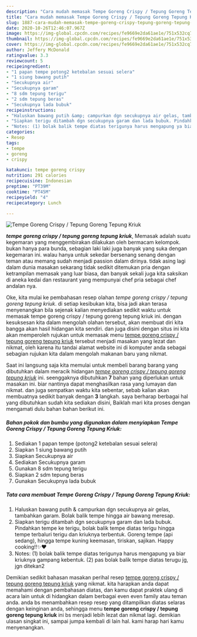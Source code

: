 ```yaml
---
description: "Cara mudah memasak Tempe Goreng Crispy / Tepung Goreng Tepung Kriuk yang Sempurna"
title: "Cara mudah memasak Tempe Goreng Crispy / Tepung Goreng Tepung Kriuk yang Sempurna"
slug: 1887-cara-mudah-memasak-tempe-goreng-crispy-tepung-goreng-tepung-kriuk-yang-sempurna
date: 2020-10-26T12:46:07.967Z
image: https://img-global.cpcdn.com/recipes/fe9669e2da61ae1e/751x532cq70/tempe-goreng-crispy-tepung-goreng-tepung-kriuk-foto-resep-utama.jpg
thumbnail: https://img-global.cpcdn.com/recipes/fe9669e2da61ae1e/751x532cq70/tempe-goreng-crispy-tepung-goreng-tepung-kriuk-foto-resep-utama.jpg
cover: https://img-global.cpcdn.com/recipes/fe9669e2da61ae1e/751x532cq70/tempe-goreng-crispy-tepung-goreng-tepung-kriuk-foto-resep-utama.jpg
author: Jeffery McDonald
ratingvalue: 3.3
reviewcount: 5
recipeingredient:
- "1 papan tempe potong2 ketebalan sesuai selera"
- "1 siung bawang putih"
- "Secukupnya air"
- "Secukupnya garam"
- "8 sdm tepung terigu"
- "2 sdm tepung beras"
- "Secukupnya lada bubuk"
recipeinstructions:
- "Haluskan bawang putih &amp; campurkan dgn secukupnya air gelas, tambahkan garam. Bolak balik tempe hingga air bawang meresap."
- "Siapkan terigu ditambah dgn secukupnya garam dan lada bubuk. Pindahkan tempe ke terigu, bolak balik tempe diatas terigu hingga tempe terbaluri terigu dan kriuknya terbentuk. Goreng tempe (api sedang), hingga tempe kuning keemasan, tiriskan, sajikan. Happy cooking!!✨❤️"
- "Notes: (1) bolak balik tempe diatas terigunya harus mengapung ya biar kriuknya gampang kebentuk. (2) pas bolak balik tempe diatas terugu jg, jgn ditekan2"
categories:
- Resep
tags:
- tempe
- goreng
- crispy

katakunci: tempe goreng crispy 
nutrition: 291 calories
recipecuisine: Indonesian
preptime: "PT39M"
cooktime: "PT45M"
recipeyield: "4"
recipecategory: Lunch

---
```



![Tempe Goreng Crispy / Tepung Goreng Tepung Kriuk](https://img-global.cpcdn.com/recipes/fe9669e2da61ae1e/751x532cq70/tempe-goreng-crispy-tepung-goreng-tepung-kriuk-foto-resep-utama.jpg)

<b><i>tempe goreng crispy / tepung goreng tepung kriuk</i></b>, Memasak adalah suatu kegemaran yang menggembirakan dilakukan oleh bermacam kelompok. bukan hanya para bunda, sebagian laki laki juga banyak yang suka dengan kegemaran ini. walau hanya untuk sekedar bersenang senang dengan teman atau memang sudah menjadi passion dalam dirinya. tidak asing lagi dalam dunia masakan sekarang tidak sedikit ditemukan pria dengan ketrampilan memasak yang luar biasa, dan banyak sekali juga kita saksikan di aneka kedai dan restaurant yang mempunyai chef pria sebagai chef andalan nya.



Oke, kita mulai ke pembahasan resep olahan <i>tempe goreng crispy / tepung goreng tepung kriuk</i>. di setiap kesibukan kita, bisa jadi akan terasa menyenangkan bila sejenak kalian menyediakan sedikit waktu untuk memasak tempe goreng crispy / tepung goreng tepung kriuk ini. dengan kesuksesan kita dalam mengolah olahan tersebut, akan membuat diri kita bangga akan hasil hidangan kita sendiri. dan juga disini dengan situs ini kita akan memperoleh rujukan untuk memasak menu <u>tempe goreng crispy / tepung goreng tepung kriuk</u> tersebut menjadi masakan yang lezat dan nikmat, oleh karena itu tandai alamat website ini di komputer anda sebagai sebagian rujukan kita dalam mengolah makanan baru yang nikmat.


Saat ini langsung saja kita memulai untuk membeli barang barang yang dibutuhkan dalam meracik hidangan <u><i>tempe goreng crispy / tepung goreng tepung kriuk</i></u> ini. seenggaknya dibutuhkan <b>7</b> bahan yang diperlukan untuk masakan ini. biar nantinya dapat menghasilkan rasa yang lumayan dan nikmat. dan juga sempatkan waktu kita sebentar, sebab kalian akan membuatnya sedikit banyak dengan <b>3</b> langkah. saya berharap berbagai hal yang dibutuhkan sudah kita sediakan disini, Baiklah mari kita proses dengan mengamati dulu bahan bahan berikut ini.

<!--inarticleads1-->

##### Bahan pokok dan bumbu yang digunakan dalam menyiapkan Tempe Goreng Crispy / Tepung Goreng Tepung Kriuk:

1. Sediakan 1 papan tempe (potong2 ketebalan sesuai selera)
1. Siapkan 1 siung bawang putih
1. Siapkan Secukupnya air
1. Sediakan Secukupnya garam
1. Gunakan 8 sdm tepung terigu
1. Siapkan 2 sdm tepung beras
1. Gunakan Secukupnya lada bubuk




<!--inarticleads2-->

##### Tata cara membuat Tempe Goreng Crispy / Tepung Goreng Tepung Kriuk:

1. Haluskan bawang putih &amp; campurkan dgn secukupnya air gelas, tambahkan garam. Bolak balik tempe hingga air bawang meresap.
1. Siapkan terigu ditambah dgn secukupnya garam dan lada bubuk. Pindahkan tempe ke terigu, bolak balik tempe diatas terigu hingga tempe terbaluri terigu dan kriuknya terbentuk. Goreng tempe (api sedang), hingga tempe kuning keemasan, tiriskan, sajikan. Happy cooking!!✨❤️
1. Notes: (1) bolak balik tempe diatas terigunya harus mengapung ya biar kriuknya gampang kebentuk. (2) pas bolak balik tempe diatas terugu jg, jgn ditekan2




Demikian sedikit bahasan masakan perihal resep <u>tempe goreng crispy / tepung goreng tepung kriuk</u> yang nikmat. kita harapkan anda dapat memahami dengan pembahasan diatas, dan kamu dapat praktek ulang di acara lain untuk di hidangkan dalam berbagai even even family atau teman anda. anda bs menambahkan resep resep yang ditampilkan diatas selaras dengan keinginan anda, sehingga menu <b>tempe goreng crispy / tepung goreng tepung kriuk</b> ini bs menjadi lebih lezat dan nikmat lagi. demikian ulasan singkat ini, sampai jumpa kembali di lain hal. kami harap hari kamu menyenangkan.
